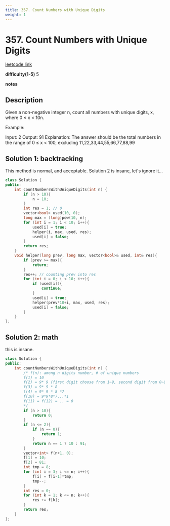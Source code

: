 ```yaml
---
title: 357. Count Numbers with Unique Digits
weight: 1
---
```

# 357. Count Numbers with Unique Digits
[leetcode link](https://leetcode.com/problems/count-numbers-with-unique-digits/)

**difficulty(1-5)** 
5

**notes**

## Description
Given a non-negative integer n, count all numbers with unique digits, x, where 0 ≤ x < 10n.

Example:

Input: 2
Output: 91 
Explanation: The answer should be the total numbers in the range of 0 ≤ x < 100, 
             excluding 11,22,33,44,55,66,77,88,99

## Solution 1: backtracking

This method is normal, and acceptable. Solution 2 is insane, let's ignore it...

```c++
class Solution {
public:
    int countNumbersWithUniqueDigits(int n) {
        if (n > 10){
            n = 10;
        }
        int res = 1; // 0
        vector<bool> used(10, 0);
        long max = (long)pow(10, n);
        for (int i = 1; i < 10; i++){
            used[i] = true;
            helper(i, max, used, res);
            used[i] = false;
        }
        return res;        
    }
    void helper(long prev, long max, vector<bool>& used, int& res){
        if (prev >= max){
            return;
        }
        res++; // counting prev into res
        for (int i = 0; i < 10; i++){
            if (used[i]){
                continue;
            }
            used[i] = true;
            helper(prev*10+i, max, used, res);
            used[i] = false;
        }
    }
};
```

## Solution 2: math
this is insane.

```c++
class Solution {
public:
    int countNumbersWithUniqueDigits(int n) {
        /* f(n): among n digits number, # of unique numbers
        f(1) = 10
        f(2) = 9* 9 (first digit choose from 1~9, second digit from 0~9 -1 = 9)
        f(3) = 9* 9 * 8
        f(4) = 9* 9 * 8 *7
        f(10) = 9*9*8*7...*1
        f(11) = f(12) = .. = 0
        */
        if (n > 10){
            return 0;
        }
        if (n <= 2){
            if (n == 0){
                return 1;
            }
            return n == 1 ? 10 : 91;
        }
        vector<int> f(n+1, 0);
        f[1] = 10;
        f[2] = 81;
        int tmp = 8;
        for (int i = 3; i <= n; i++){
            f[i] = f[i-1]*tmp;
            tmp--;
        }
        int res = 0;
        for (int k = 1; k <= n; k++){
            res += f[k];
        }
        return res;
    }
};
```

<!-- 
Blue label
{: .label .label-blue }

Stable
{: .label .label-green }

New release
{: .label .label-purple }

Coming soon
{: .label .label-yellow }

Deprecated
{: .label .label-red } -->
